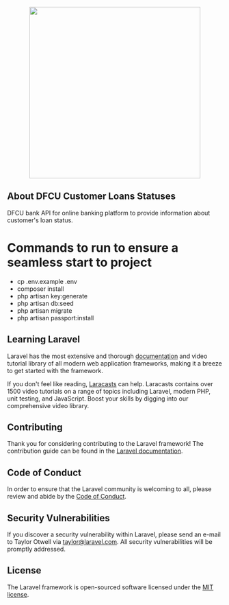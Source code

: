 <p align="center"><a href="https://www.dfcugroup.com/" target="_blank"><img src="https://e8thxnwsqmj.exactdn.com/wp-content/themes/dfcu-bank/images/dfcu_bank_logo.png?strip=all&lossy=1&ssl=1" width="400"></a></p>

## About DFCU Customer Loans Statuses

DFCU bank API for online banking platform to provide information about customer's loan status.

# Commands to run to ensure a seamless start to project

-   cp .env.example .env
-   composer install
-   php artisan key:generate
-   php artisan db:seed
-   php artisan migrate
-   php artisan passport:install

##

##

##

## Learning Laravel

Laravel has the most extensive and thorough [documentation](https://laravel.com/docs) and video tutorial library of all modern web application frameworks, making it a breeze to get started with the framework.

If you don't feel like reading, [Laracasts](https://laracasts.com) can help. Laracasts contains over 1500 video tutorials on a range of topics including Laravel, modern PHP, unit testing, and JavaScript. Boost your skills by digging into our comprehensive video library.

## Contributing

Thank you for considering contributing to the Laravel framework! The contribution guide can be found in the [Laravel documentation](https://laravel.com/docs/contributions).

## Code of Conduct

In order to ensure that the Laravel community is welcoming to all, please review and abide by the [Code of Conduct](https://laravel.com/docs/contributions#code-of-conduct).

## Security Vulnerabilities

If you discover a security vulnerability within Laravel, please send an e-mail to Taylor Otwell via [taylor@laravel.com](mailto:taylor@laravel.com). All security vulnerabilities will be promptly addressed.

## License

The Laravel framework is open-sourced software licensed under the [MIT license](https://opensource.org/licenses/MIT).
